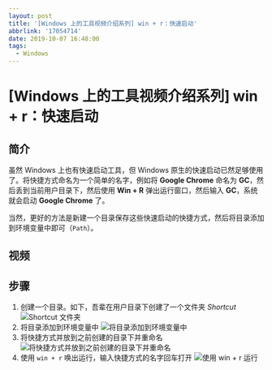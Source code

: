 ```yaml
---
layout: post
title: '[Windows 上的工具视频介绍系列] win + r：快速启动'
abbrlink: '17054714'
date: 2019-10-07 16:48:00
tags:
  - Windows
---
```


# [Windows 上的工具视频介绍系列] win + r：快速启动

## 简介

虽然 Windows 上也有快速启动工具，但 Windows 原生的快速启动已然足够使用了。将快捷方式命名为一个简单的名字，例如将 **Google Chrome** 命名为 **GC**，然后丢到当前用户目录下，然后使用 **Win + R** 弹出运行窗口，然后输入 **GC**，系统就会启动 **Google Chrome** 了。

当然，更好的方法是新建一个目录保存这些快速启动的快捷方式，然后将目录添加到环境变量中即可（`Path`）。

## 视频

## 步骤

1. 创建一个目录。如下，吾辈在用户目录下创建了一个文件夹 _Shortcut_
   ![Shortcut 文件夹](https://img.rxliuli.com/20191007171259.png)
2. 将目录添加到环境变量中
   ![将目录添加到环境变量中](https://img.rxliuli.com/20191007173016.gif)
3. 将快捷方式并放到之前创建的目录下并重命名
   ![将快捷方式并放到之前创建的目录下并重命名](https://img.rxliuli.com/20191007173630.gif)
4. 使用 `win + r` 唤出运行，输入快捷方式的名字回车打开
   ![使用 `win + r` 运行](https://img.rxliuli.com/20191007174125.gif)
